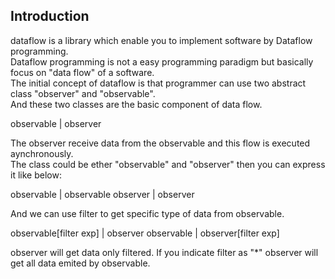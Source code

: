 Introduction
------------

dataflow is a library which enable you to implement software by Dataflow programming.  
Dataflow programming is not a easy programming paradigm but basically focus on "data flow" of a software.  
The initial concept of dataflow is that programmer can use two abstract class "observer" and "observable".  
And these two classes are the basic component of data flow.  

observable | observer  

The observer receive data from the observable and this flow is executed aynchronously.  
The class could be ether "observable" and "observer" then you can express it like below:  

observable | observable
observer | observer

And we can use filter to get specific type of data from observable.

observable[filter exp] | observer
observable | observer[filter exp]

observer will get data only filtered. If you indicate filter as "\*" observer will get all data emited by observable.
